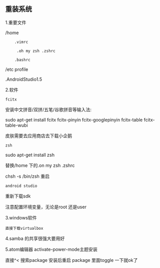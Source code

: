 ##  重装系统
1.重要文件

/home

        .vimrc

         .oh my zsh .zshrc

        .bashrc

/etc profile

.AndroidStudio1.5

2.软件

    fcitx

安装中文拼音/双拼/五笔/谷歌拼音等输入法:

sudo apt-get install fcitx fcitx-pinyin fcitx-googlepinyin fcitx-table fcitx-table-wubi

皮肤需要去应用商店去下载小企鹅

    zsh

sudo apt-get install zsh

替换/home 下的.on my zsh .zshrc

chsh -s /bin/zsh 重启

    android studio

重新下载sdk

注意配置环境变量，无论是root 还是user



3.windows软件

    直接下载virtualbox

4.samba 的共享很强大要用好

5.atom编辑器 activate-power-mode主题安装

直接^< 搜索package 安装后重启  package 里面toggle 一下就ok了
